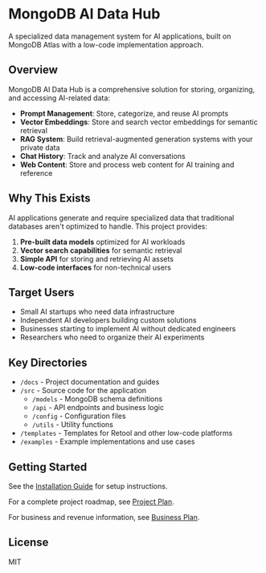 # MongoDB AI Data Hub

A specialized data management system for AI applications, built on MongoDB Atlas with a low-code implementation approach.

## Overview

MongoDB AI Data Hub is a comprehensive solution for storing, organizing, and accessing AI-related data:

- **Prompt Management**: Store, categorize, and reuse AI prompts
- **Vector Embeddings**: Store and search vector embeddings for semantic retrieval
- **RAG System**: Build retrieval-augmented generation systems with your private data
- **Chat History**: Track and analyze AI conversations
- **Web Content**: Store and process web content for AI training and reference

## Why This Exists

AI applications generate and require specialized data that traditional databases aren't optimized to handle. This project provides:

1. **Pre-built data models** optimized for AI workloads
2. **Vector search capabilities** for semantic retrieval
3. **Simple API** for storing and retrieving AI assets
4. **Low-code interfaces** for non-technical users

## Target Users

- Small AI startups who need data infrastructure
- Independent AI developers building custom solutions
- Businesses starting to implement AI without dedicated engineers
- Researchers who need to organize their AI experiments

## Key Directories

- `/docs` - Project documentation and guides
- `/src` - Source code for the application
  - `/models` - MongoDB schema definitions
  - `/api` - API endpoints and business logic
  - `/config` - Configuration files
  - `/utils` - Utility functions
- `/templates` - Templates for Retool and other low-code platforms
- `/examples` - Example implementations and use cases

## Getting Started

See the [Installation Guide](docs/installation.md) for setup instructions.

For a complete project roadmap, see [Project Plan](docs/project-plan.md).

For business and revenue information, see [Business Plan](docs/business-plan.md).

## License

MIT